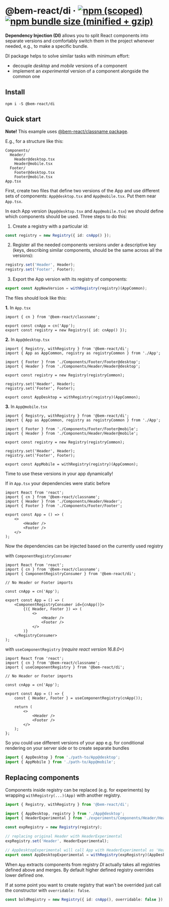 # @bem-react/di &middot; [![npm (scoped)](https://img.shields.io/npm/v/@bem-react/di.svg)](https://www.npmjs.com/package/@bem-react/di) [![npm bundle size (minified + gzip)](https://img.shields.io/bundlephobia/minzip/@bem-react/di.svg)](https://bundlephobia.com/result?p=@bem-react/di)

**Dependency Injection (DI)** allows you to split React components into separate versions and comfortably switch them in the project whenever needed, e.g., to make a specific bundle.

DI package helps to solve similar tasks with minimum effort:
- decouple *desktop* and *mobile* versions of a component
- implement an *experimental* version of a component alongside the common one

## Install

```
npm i -S @bem-react/di
```

## Quick start

**Note!** This example uses [@bem-react/classname package](https://github.com/bem/bem-react/tree/master/packages/classname).

E.g., for a structure like this:
```
Components/
  Header/
    Header@desktop.tsx
    Header@mobile.tsx
  Footer/
    Footer@desktop.tsx
    Footer@mobile.tsx
App.tsx
```

First, create two files that define two versions of the App and use different sets of components: `App@desktop.tsx` and `App@mobile.tsx`. Put them near `App.tsx`.

In each App version (`App@desktop.tsx` and `App@mobile.tsx`) we should define which components should be used.
Three steps to do this:

1. Create a registry with a particular id:

```ts
const registry = new Registry({ id: cnApp() });
```

2. Register all the needed components versions under a descriptive key (keys, describing similar components, should be the same across all the versions):

```ts
registry.set('Header', Header);
registry.set('Footer', Footer);
```

3. Export the App version with its registry of components:

```ts
export const AppNewVersion = withRegistry(registry)(AppCommon);
```

The files should look like this:

**1.** In `App.tsx`

```tsx
import { cn } from '@bem-react/classname';

export const cnApp = cn('App');
export const registry = new Registry({ id: cnApp() });
```

**2.** In `App@desktop.tsx`

```tsx
import { Registry, withRegistry } from '@bem-react/di';
import { App as AppCommon, registry as registryCommon } from './App';

import { Footer } from './Components/Footer/Footer@desktop';
import { Header } from './Components/Header/Header@desktop';

export const registry = new Registry(registryCommon);

registry.set('Header', Header);
registry.set('Footer', Footer);

export const AppDesktop = withRegistry(registry)(AppCommon);
```

**3.** In `App@mobile.tsx`

```tsx
import { Registry, withRegistry } from '@bem-react/di';
import { App as AppCommon, registry as registryCommon } from './App';

import { Footer } from './Components/Footer/Footer@mobile';
import { Header } from './Components/Header/Header@mobile';

export const registry = new Registry(registryCommon);

registry.set('Header', Header);
registry.set('Footer', Footer);

export const AppMobile = withRegistry(registry)(AppCommon);
```

Time to use these versions in your app dynamically!

If in `App.tsx` your dependencies were static before

```tsx
import React from 'react';
import { cn } from '@bem-react/classname';
import { Header } from './Components/Header/Header';
import { Footer } from './Components/Footer/Footer';

export const App = () => (
    <>
        <Header />
        <Footer />
    </>
);
```

Now the dependencies can be injected based on the currently used registry

with `ComponentRegistryConsumer`

```tsx
import React from 'react';
import { cn } from '@bem-react/classname';
import { ComponentRegistryConsumer } from '@bem-react/di';

// No Header or Footer imports

const cnApp = cn('App');

export const App = () => (
    <ComponentRegistryConsumer id={cnApp()}>
        {({ Header, Footer }) => (
            <>
                <Header />
                <Footer />
            </>
        )}
    </RegistryConsumer>
);
```

with `useComponentRegistry` (*require react version 16.8.0+*)

```tsx
import React from 'react';
import { cn } from '@bem-react/classname';
import { useComponentRegistry } from '@bem-react/di';

// No Header or Footer imports

const cnApp = cn('App');

export const App = () => {
    const { Header, Footer } = useComponentRegistry(cnApp());

    return (
        <>
            <Header />
            <Footer />
        </>
    );
};
```

So you could use different versions of your app e.g. for conditional rendering on your server side or to create separate bundles

```ts
import { AppDesktop } from './path-to/App@desktop';
import { AppMobile } from './path-to/App@mobile';
```

## Replacing components

Components inside registry can be replaced (e.g. for experiments) by wrapping `withRegistry(...)(App)` with another registry.

```ts
import { Registry, withRegistry } from '@bem-react/di';

import { AppDesktop, registry } from './App@desktop';
import { HeaderExperimental } from './experiments/Components/Header/Header';

const expRegistry = new Registry(registry);

// replacing original Header with HeaderExperimental
expRegistry.set('Header', HeaderExperimental);

// AppDesktopExperimental will call App with HeaderExperimental as 'Header'
export const AppDesktopExperimental = withRegistry(expRegistry)(AppDesktop);
```

When `App` extracts components from registry *DI* actually takes all registries defined above and merges. By default higher defined registry overrides lower defined one.

If at some point you want to create registry that wan't be overrided just call the constructor with `overridable: false`.

```ts
const boldRegistry = new Registry({ id: cnApp(), overridable: false });
```

